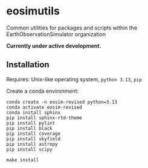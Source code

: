 # eosimutils
Common utilities for packages and scripts within the EarthObservationSimulator organization

**Currently under active development.**

## Installation

Requires: Unix-like operating system, `python 3.13`, `pip`

Create a conda environment:
```
conda create -n eosim-revised python=3.13
conda activate eosim-revised
conda install sphinx
pip install sphinx-rtd-theme
pip install pylint
pip install black
pip install coverage
pip install skyfield
pip install astropy
pip install scipy

make install
```